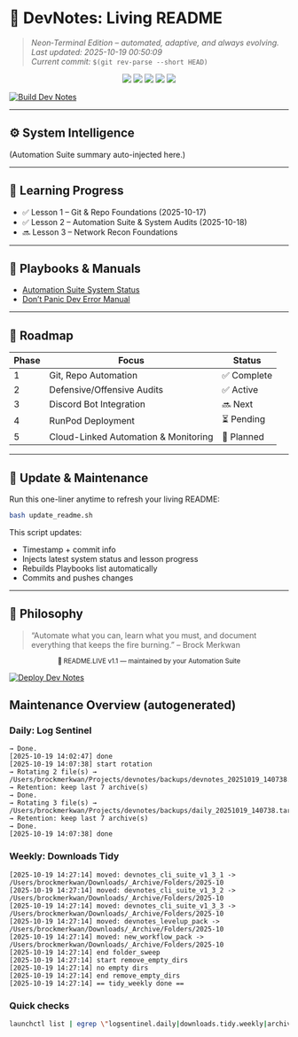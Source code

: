 # 🧠 **DevNotes: Living README**  
> _Neon‑Terminal Edition – automated, adaptive, and always evolving._  
_Last updated: 2025-10-19 00:50:09_  
_Current commit:_ `$(git rev-parse --short HEAD)`  

<p align="center">
  <img src="https://img.shields.io/badge/SYSTEM-ONLINE-00FFC8?style=for-the-badge&labelColor=0A0A0F&logo=github&logoColor=00FFC8">
  <img src="https://img.shields.io/badge/AUTOMATION-SUITE_ACTIVE-7C3AED?style=for-the-badge&labelColor=0A0A0F">
  <img src="https://img.shields.io/badge/DEFENSE-NETRUNNER_OK-39FF14?style=for-the-badge&labelColor=0A0A0F">
  <img src="https://img.shields.io/badge/LESSON_TRACK-LEVEL_II-FF2E97?style=for-the-badge&labelColor=0A0A0F">
  <img src="https://img.shields.io/badge/STATUS-STABLE-00F0FF?style=for-the-badge&labelColor=0A0A0F">
</p>

[![Build Dev Notes](https://github.com/Brockmerkwan/dev-notes/actions/workflows/build.yml/badge.svg)](https://github.com/Brockmerkwan/dev-notes/actions/workflows/build.yml)

---

## ⚙️ System Intelligence
<!--AUTO:STATUS_START-->
(Automation Suite summary auto-injected here.)
<!--AUTO:STATUS_END-->

---

## 📘 Learning Progress
<!--AUTO:LESSON_LOG_START-->
- ✅ Lesson 1 – Git & Repo Foundations (2025-10-17)
- ✅ Lesson 2 – Automation Suite & System Audits (2025-10-18)
- 🔜 Lesson 3 – Network Recon Foundations
<!--AUTO:LESSON_LOG_END-->

---

## 🧾 Playbooks & Manuals
<!--AUTO:PLAYBOOKS_START-->
- [Automation Suite System Status](docs/README_Automation_Suite_Status.md)
- [Don’t Panic Dev Error Manual](docs/Dont_Panic_Dev_Error_Manual.md)
<!--AUTO:PLAYBOOKS_END-->

---

## 🚀 Roadmap
| Phase | Focus | Status |
|-------|--------|--------|
| 1 | Git, Repo Automation | ✅ Complete |
| 2 | Defensive/Offensive Audits | ✅ Active |
| 3 | Discord Bot Integration | 🔜 Next |
| 4 | RunPod Deployment | ⏳ Pending |
| 5 | Cloud-Linked Automation & Monitoring | 🧩 Planned |

---

## 🔧 Update & Maintenance
Run this one-liner anytime to refresh your living README:
```bash
bash update_readme.sh
```

This script updates:  
- Timestamp + commit info  
- Injects latest system status and lesson progress  
- Rebuilds Playbooks list automatically  
- Commits and pushes changes

---

## 🩵 Philosophy
> “Automate what you can, learn what you must, and document everything that keeps the fire burning.” – Brock Merkwan

<p align="center"><sub>💾 README.LIVE v1.1 — maintained by your Automation Suite</sub></p>

[![Deploy Dev Notes](https://github.com/Brockmerkwan/dev-notes/actions/workflows/deploy.yml/badge.svg)](https://github.com/Brockmerkwan/dev-notes/actions/workflows/deploy.yml)
## Maintenance Overview (autogenerated)

### Daily: Log Sentinel
```
→ Done.
[2025-10-19 14:02:47] done
[2025-10-19 14:07:38] start rotation
→ Rotating 2 file(s) → /Users/brockmerkwan/Projects/devnotes/backups/devnotes_20251019_140738.tar.gz
→ Retention: keep last 7 archive(s)
→ Done.
→ Rotating 3 file(s) → /Users/brockmerkwan/Projects/devnotes/backups/daily_20251019_140738.tar.gz
→ Retention: keep last 7 archive(s)
→ Done.
[2025-10-19 14:07:38] done
```

### Weekly: Downloads Tidy
```
[2025-10-19 14:27:14] moved: devnotes_cli_suite_v1_3_1 -> /Users/brockmerkwan/Downloads/_Archive/Folders/2025-10
[2025-10-19 14:27:14] moved: devnotes_cli_suite_v1_3_2 -> /Users/brockmerkwan/Downloads/_Archive/Folders/2025-10
[2025-10-19 14:27:14] moved: devnotes_cli_suite_v1_3_3 -> /Users/brockmerkwan/Downloads/_Archive/Folders/2025-10
[2025-10-19 14:27:14] moved: devnotes_levelup_pack -> /Users/brockmerkwan/Downloads/_Archive/Folders/2025-10
[2025-10-19 14:27:14] moved: new_workflow_pack -> /Users/brockmerkwan/Downloads/_Archive/Folders/2025-10
[2025-10-19 14:27:14] end folder_sweep
[2025-10-19 14:27:14] start remove_empty_dirs
[2025-10-19 14:27:14] no empty dirs
[2025-10-19 14:27:14] end remove_empty_dirs
[2025-10-19 14:27:14] == tidy_weekly done ==
```

### Quick checks
```bash
launchctl list | egrep \"logsentinel.daily|downloads.tidy.weekly|archive.compactor.monthly|maintenance.overview.daily\"
```
